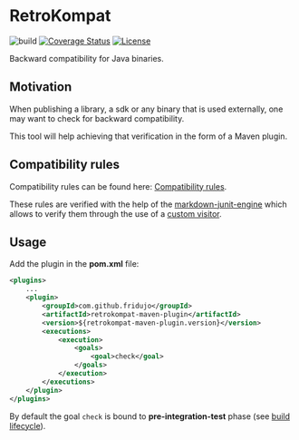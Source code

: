 # RetroKompat
![build](https://github.com/fridujo/retrokompat/actions/workflows/build.yml/badge.svg)
[![Coverage Status](https://codecov.io/gh/fridujo/retrokompat/branch/master/graph/badge.svg)](https://codecov.io/gh/fridujo/retrokompat/)
[![License](https://img.shields.io/github/license/fridujo/retrokompat.svg)](https://opensource.org/licenses/Apache-2.0)

Backward compatibility for Java binaries.

## Motivation
When publishing a library, a sdk or any binary that is used externally, one may want to check for backward compatibility.

This tool will help achieving that verification in the form of a Maven plugin.

## Compatibility rules

Compatibility rules can be found here: [Compatibility rules](doc/COMPATIBILITY.md).

These rules are verified with the help of the [markdown-junit-engine](https://github.com/fridujo/markdown-junit-engine) which allows
to verify them through the use of a [custom visitor](core/src/test/java/com/github/fridujo/retrokompat/executabledoc/ExecutableDocVisitor.java).

## Usage

Add the plugin in the **pom.xml** file:
```xml
<plugins>
    ...
    <plugin>
        <groupId>com.github.fridujo</groupId>
        <artifactId>retrokompat-maven-plugin</artifactId>
        <version>${retrokompat-maven-plugin.version}</version>
        <executions>
            <execution>
                <goals>
                    <goal>check</goal>
                </goals>
            </execution>
        </executions>
    </plugin>
</plugins>
```

By default the goal `check` is bound to **pre-integration-test** phase (see [build lifecycle](https://maven.apache.org/guides/introduction/introduction-to-the-lifecycle.html#lifecycle-reference)).
